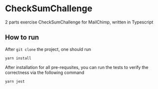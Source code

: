 # CheckSumChallenge
2 parts exercise CheckSumChallenge for MailChimp, written in Typescript

## How to run 

After `git clone` the project, one should run
```
yarn install
```

After installation for all pre-requsites, you can run the tests to verify the correctness via the following command

```
yarn jest
```
